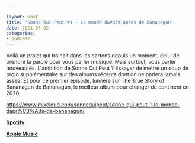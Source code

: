 ```yaml
---

layout: post
title: 'Sonne Qui Peut #1 - Le monde d&#039;après de Bananagun'
date: 2021-08-02
categories:
- podcast
---
```


Voilà un projet qui trainait dans les cartons depuis un moment, celui de prendre la parole pour vous parler musique. Mais surtout, vous parler nouveautés. L'ambition de Sonne Qui Peut ? Essayer de mettre un coup de projo supplémentaire sur des albums récents dont on ne parlera jamais assez. Et pour ce premier épisode, lumière sur The True Story of Bananagun de Bananagun, le meilleur album pour changer de continent en 2020.

https://www.mixcloud.com/sonnequipeut/sonne-qui-peut-1-le-monde-dapr%C3%A8s-de-bananagun/

**[Spotify](https://open.spotify.com/episode/2DjggL08DoJe3vpsjpMpeR)**

**[Apple Music](https://podcasts.apple.com/us/podcast/sonne-qui-peut-4-the-jacques-madeintyo-et-katy-j-pearson/id1580383358?i=1000531472623)**
